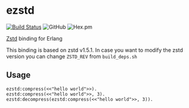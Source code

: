 ezstd
=====

[![Build Status](https://travis-ci.com/silviucpp/ezstd.svg?branch=master)](https://travis-ci.com/github/silviucpp/ezstd)
![GitHub](https://img.shields.io/github/license/silviucpp/ezstd)
![Hex.pm](https://img.shields.io/hexpm/v/ezstd)

[Zstd][1] binding for Erlang

This binding is based on zstd v1.5.1. In case you want to modify the zstd version you can change `ZSTD_REV` from `build_deps.sh`

Usage
-----

```
ezstd:compress(<<"hello world">>).
ezstd:compress(<<"hello world">>, 3).
ezstd:decompress(ezstd:compress(<<"hello world">>, 3)).
```

[1]:http://facebook.github.io/zstd/
